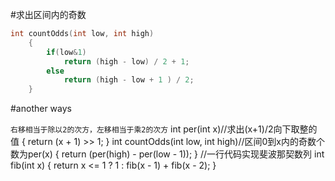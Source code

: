 #求出区间内的奇数

```cpp
int countOdds(int low, int high)
    {
        if(low&1)
            return (high - low) / 2 + 1;
        else
            return (high - low + 1 ) / 2;
    }
```
#another ways

`右移相当于除以2的次方，左移相当于乘2的次方`
int per(int x)//求出(x+1)/2向下取整的值
{
    return (x + 1) >> 1;
}
int countOdds(int low, int high)//区间0到x内的奇数个数为per(x)
    {
        return (per(high) - per(low - 1));
    }
//一行代码实现斐波那契数列
int fib(int x)
{
    return x <= 1 ? 1 : fib(x - 1) + fib(x - 2);
}
